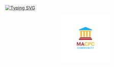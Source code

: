 [//]: # (## Welcome in MACPC GitHub profile 👋)

<a href="https://git.io/typing-svg"><img src="https://readme-typing-svg.demolab.com?font=Hind&size=40&pause=1000&color=D9C200&background=00A2FF00&center=true&vCenter=true&random=false&width=800&height=100&lines=Welcome+in+MACPC+Github+profile;Problem+Solving+%26+CP+Community;ICPC+student+branch+of+Modern+Academy;ICPC+Modern+Academy+Community" alt="Typing SVG" /></a>
<p align="center"><a href="https://sites.google.com/view/macpc24/home" target="_blank"><img src="https://github.com/ModernAcademyICPC/.github/blob/main/profile/logo.png" width="30%"></a></p>
